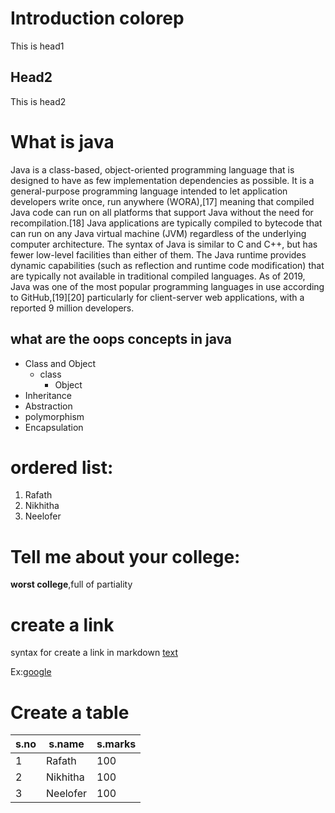 # Introduction colorep
This is head1

## Head2 
This is head2

# What is java
Java is a class-based, object-oriented programming language that is designed to have as few implementation dependencies as possible. It is a general-purpose programming language intended to let application developers write once, run anywhere (WORA),[17] meaning that compiled Java code can run on all platforms that support Java without the need for recompilation.[18] Java applications are typically compiled to bytecode that can run on any Java virtual machine (JVM) regardless of the underlying computer architecture. The syntax of Java is similar to C and C++, but has fewer low-level facilities than either of them. The Java runtime provides dynamic capabilities (such as reflection and runtime code modification) that are typically not available in traditional compiled languages. As of 2019, Java was one of the most popular programming languages in use according to GitHub,[19][20] particularly for client-server web applications, with a reported 9 million developers.

## what are the oops concepts in java
* Class and Object
  * class
    * Object
*  Inheritance
*  Abstraction
*  polymorphism
*  Encapsulation

# ordered list:
1. Rafath
2. Nikhitha
3. Neelofer
# Tell me about your college:
 **worst college**,full of partiality
 
 # create a link
 syntax for create a link in markdown [text](url)
 
 Ex:[google](https://www.google.com)
 
 # Create a table
 s.no|s.name|s.marks
 ----|-------|-----------------
 1|Rafath|100
 2|Nikhitha|100
 3|Neelofer|100
 

